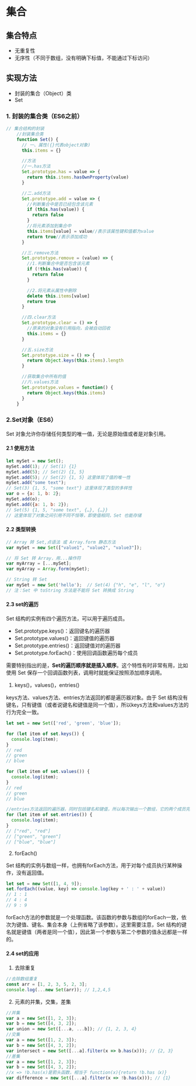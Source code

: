 # 集合

## 集合特点
* 无重复性
* 无序性（不同于数组，没有明确下标值，不能通过下标访问）

## 实现方法
* 封装的集合（Object）类
* Set

### 1. 封装的集合类（ES6之前）
```javascript
// 集合结构的封装
    //封装集合类
    function Set() {
      // 一、属性({}代表object对象)
      this.items = {}

      //方法
      //一.has方法
      Set.prototype.has = value => {
        return this.items.hasOwnProperty(value)
      }

      //二.add方法
      Set.prototype.add = value => {
        //判断集合中是否已经包含该元素
        if (this.has(value)) {
          return false
        }
        //将元素添加到集合中
        this.items[value] = value//表示该属性键和值都为value
        return true//表示添加成功
      }

      //三.remove方法
      Set.prototype.remove = (value) => {
        //1.判断集合中是否包含该元素
        if (!this.has(value)) {
          return false
        }

        //2.将元素从属性中删除
        delete this.items[value]
        return true
      }

      //四.clear方法
      Set.prototype.clear = () => {
        //原来的对象没有引用指向，会被自动回收
        this.items = {}
      }

      //五.size方法
      Set.prototype.size = () => {
        return Object.keys(this.items).length
      }

      //获取集合中所有的值
      //六.values方法
      Set.prototype.values = function() {
        return Object.keys(this.items)
      }
    }

```

### 2.Set对象（ES6）
Set 对象允许你存储任何类型的唯一值，无论是原始值或者是对象引用。
#### 2.1 使用方法
```javascript
let mySet = new Set();
mySet.add(1); // Set(1) {1}
mySet.add(5); // Set(2) {1, 5}
mySet.add(5); // Set(2) {1, 5} 这里体现了值的唯一性
mySet.add("some text"); 
// Set(3) {1, 5, "some text"} 这里体现了类型的多样性
var o = {a: 1, b: 2}; 
mySet.add(o);
mySet.add({a: 1, b: 2}); 
// Set(5) {1, 5, "some text", {…}, {…}} 
// 这里体现了对象之间引用不同不恒等，即使值相同，Set 也能存储
```
#### 2.2 类型转换
```javascript
// Array 转 Set,点语法 或 Array.form 静态方法
var mySet = new Set(["value1", "value2", "value3"]);

// 将 Set 转 Array，用...操作符
var myArray = [...mySet];
var myArray = Array.form(mySet);

// String 转 Set
var mySet = new Set('hello');  // Set(4) {"h", "e", "l", "o"}
// 注：Set 中 toString 方法是不能将 Set 转换成 String
```
#### 2.3 set的遍历
Set 结构的实例有四个遍历方法，可以用于遍历成员。
  * Set.prototype.keys()：返回键名的遍历器
  * Set.prototype.values()：返回键值的遍历器
  * Set.prototype.entries()：返回键值对的遍历器
  * Set.prototype.forEach()：使用回调函数遍历每个成员

需要特别指出的是，**Set的遍历顺序就是插入顺序**。这个特性有时非常有用，比如使用 Set 保存一个回调函数列表，调用时就能保证按照添加顺序调用。

1. keys()，values()，entries()

keys方法、values方法、entries方法返回的都是遍历器对象。由于 Set 结构没有键名，只有键值（或者说键名和键值是同一个值），所以keys方法和values方法的行为完全一致。

```javascript
let set = new Set(['red', 'green', 'blue']);

for (let item of set.keys()) {
  console.log(item);
}
// red
// green
// blue

for (let item of set.values()) {
  console.log(item);
}
// red
// green
// blue

//entries方法返回的遍历器，同时包括键名和键值，所以每次输出一个数组，它的两个成员完全相等。
for (let item of set.entries()) {
  console.log(item);
}
// ["red", "red"]
// ["green", "green"]
// ["blue", "blue"]
```
2. forEach()

Set 结构的实例与数组一样，也拥有forEach方法，用于对每个成员执行某种操作，没有返回值。
```javascript
let set = new Set([1, 4, 9]);
set.forEach((value, key) => console.log(key + ' : ' + value))
// 1 : 1
// 4 : 4
// 9 : 9
```
forEach方法的参数就是一个处理函数。该函数的参数与数组的forEach一致，依次为键值、键名、集合本身（上例省略了该参数）。这里需要注意，Set 结构的键名就是键值（两者是同一个值），因此第一个参数与第二个参数的值永远都是一样的。

#### 2.4 set的应用
1. 去除重复
```javascript
//去除数组重复
const arr = [1, 2, 3, 5, 2, 3];
console.log(...new Set(arr)); // 1,2,4,5
```
2. 元素的并集，交集，差集
```javascript
//并集
var a = new Set([1, 2, 3]);
var b = new Set([4, 3, 2]);
var union = new Set([...a, ...b]); // {1, 2, 3, 4}
//交集
var a = new Set([1, 2, 3]);
var b = new Set([4, 3, 2]);
var intersect = new Set([...a].filter(x => b.has(x))); // {2, 3}
//差集
var a = new Set([1, 2, 3]);
var b = new Set([4, 3, 2]);
//x => !b.has(x)是箭头函数，相当于 function(x){return !b.has（x)}
var difference = new Set([...a].filter(x => !b.has(x))); // {1}
```